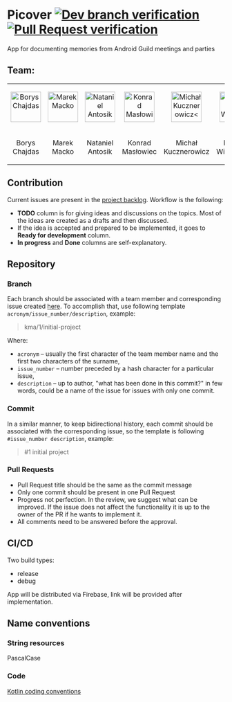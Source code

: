 # Picover [![Dev branch verification](https://github.com/intive/Picover/actions/workflows/default_branch_verification.yml/badge.svg)](https://github.com/intive/Picover/actions/workflows/default_branch_verification.yml) [![Pull Request verification](https://github.com/intive/Picover/actions/workflows/pull_request_build.yml/badge.svg)](https://github.com/intive/Picover/actions/workflows/pull_request_build.yml)

App for documenting memories from Android Guild meetings and parties

## Team:

<table>
  <tr>
    <td>
      <p align="center">
        <a href="https://github.com/BorysChajdas">
          <img  src="https://avatars.githubusercontent.com/BorysChajdas" alt="Borys Chajdas" width="70">
        </a>
      </p>
    </td>
	<td>
      <p align="center">
        <a href="https://github.com/MarekMacko">
          <img src="https://avatars.githubusercontent.com/MarekMacko" alt="Marek Macko" width="70">
        </a>
      </p>
    </td>
	<td>
      <p align="center">
        <a href="https://github.com/Nataniel-Antosik">
          <img src="https://avatars.githubusercontent.com/Nataniel-Antosik" alt="Nataniel Antosik" width="70" >
        </a>
      </p>
    </td>
	<td>
      <p align="center">
        <a href="https://github.com/kmaslowiec">
		  <img src="https://avatars.githubusercontent.com/kmaslowiec" alt="Konrad Masłowiec" width="70">
		</a>
      </p>
    </td>
	<td>
      <p align="center">
		<a href="https://github.com/michal-kucznerowicz">
		  <img src="https://avatars.githubusercontent.com/michal-kucznerowicz" alt="Michał Kucznerowicz<" width="70">
		</a>
      </p>
    </td>
	<td>
      <p align="center">
		<a href="https://github.com/marcinWisnia">
		  <img src="https://avatars.githubusercontent.com/marcinWisnia" alt="Marcin Wiśniewski" width="70">
		</a>
      </p>
    </td>
	<td>
      <p align="center">
		<a href="https://github.com/bartek977">
		  <img src="https://avatars.githubusercontent.com/bartek977" alt="Bartłomiej Turkosz" width="70">
		</a>
      </p>
    </td>
  </tr>
  <tr>
	<td>
	  <p align="center">
		Borys Chajdas
	  </p>
    </td>
	<td>
	  <p align="center">
		Marek Macko
	  </p>
    </td>
	<td>
	  <p align="center">
		Nataniel Antosik
	  </p>
    </td>
	<td>
	  <p align="center">
		Konrad Masłowiec
	  </p>
    </td>
	<td>
	  <p align="center">
		Michał Kucznerowicz
	  </p>
    </td>
	<td>
	  <p align="center">
		Marcin Wiśniewski
	  </p>
    </td>
	<td>
	  <p align="center">
		Bartłomiej Turkosz
	  </p>
    </td>
  </tr>
</table>

## Contribution

Current issues are present in the [project backlog](https://github.com/orgs/intive/projects/3). Workflow is the following:

- **TODO** column is for giving ideas and discussions on the topics. Most of the ideas are created as a drafts and then discussed.
- If the idea is accepted and prepared to be implemented, it goes to **Ready for development** column.
- **In progress** and **Done** columns are self-explanatory.

## Repository

### Branch

Each branch should be associated with a team member and corresponding issue created [here](https://github.com/intive/Picover/issues).
To accomplish that, use following template `acronym/issue_number/description`, example:
> kma/1/initial-project

Where:

- `acronym` – usually the first character of the team member name and the first two characters of the surname,
- `issue_number` – number preceded by a hash character for a particular issue,
- `description` – up to author, "what has been done in this commit?" in few words, could be a name of the issue for
  issues with only one commit.

### Commit

In a similar manner, to keep bidirectional history, each commit should be associated with the corresponding issue,
so the template is following `#issue_number description`, example:
> #1 initial project

### Pull Requests

- Pull Request title should be the same as the commit message
- Only one commit should be present in one Pull Request
- Progress not perfection. In the review, we suggest what can be improved. If the issue does not affect the functionality it is up to the owner of the PR if he wants to implement it.
- All comments need to be answered before the approval.

## CI/CD

Two build types:
- release
- debug

App will be distributed via Firebase, link will be provided after implementation.

## Name conventions

### String resources

PascalCase

### Code

[Kotlin coding conventions](https://kotlinlang.org/docs/coding-conventions.html)
